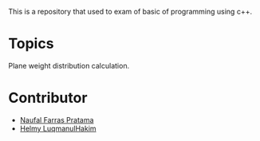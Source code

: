 This is a repository that used to exam of basic of programming using c++.

# Topics
Plane weight distribution calculation.

# Contributor

- [Naufal Farras Pratama](
    22051204006)
- [Helmy LuqmanulHakim](
    22051204014)